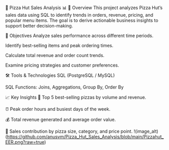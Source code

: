 🍕 Pizza Hut Sales Analysis 📊
📌 Overview
This project analyzes Pizza Hut’s sales data using SQL to identify trends in orders, revenue, pricing, and popular menu items. The goal is to derive actionable business insights to support better decision-making.

🎯 Objectives
Analyze sales performance across different time periods.

Identify best-selling items and peak ordering times.

Calculate total revenue and order count trends.

Examine pricing strategies and customer preferences.

🛠️ Tools & Technologies
SQL (PostgreSQL / MySQL)

SQL Functions: Joins, Aggregations, Group By, Order By

📈 Key Insights
🍕 Top 5 best-selling pizzas by volume and revenue.

⏰ Peak order hours and busiest days of the week.

💰 Total revenue generated and average order value.

🧮 Sales contribution by pizza size, category, and price point.
!(image_alt)(https://github.com/anusvm/Pizza_Hut_Sales_Analysis/blob/main/Pizzahut_EER.png?raw=true)
